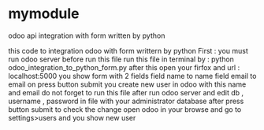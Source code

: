 # mymodule
odoo api integration with form written by python                                                                         

this code to integration odoo with  form writtern by python 
First : you must run odoo server before run this file
run this file in terminal by :
python odoo_integration_to_python_form.py
after this open your firfox and url : localhost:5000
you show form with 2 fields 
field name to name 
field email to email
on press button submit you create new user in odoo with this name and email
do not  forget to run this file after run odoo server 
and edit db , username , password in file with your administrator database
after press button submit to check the change 
open odoo in your browse and go to settings>users and you show new user
